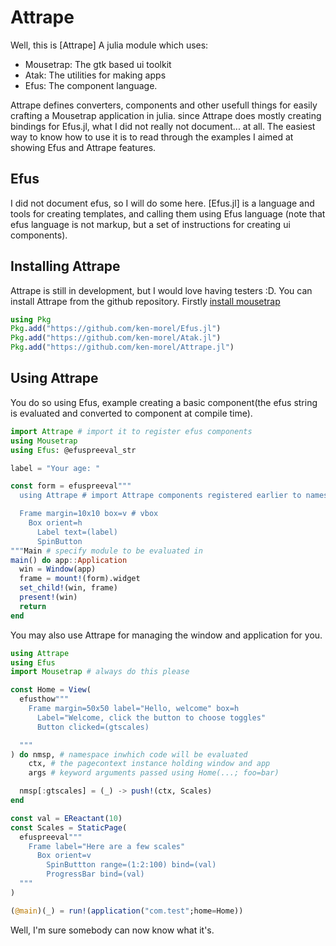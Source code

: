 # Attrape

Well, this is [Attrape] A julia module which uses:

- Mousetrap: The gtk based ui toolkit
- Atak: The utilities for making apps
- Efus: The component language.

Attrape defines converters, components and other usefull things for easily crafting a Mousetrap application in julia.
since Attrape does mostly creating bindings for Efus.jl, what I did not really not document... at all. The easiest way to know how to use it is to read through the examples I aimed at showing Efus and Attrape features.

## Efus

I did not document efus, so I will do some here.
[Efus.jl] is a language and tools for creating templates, and calling them using Efus language
(note that efus language is not markup, but a set of instructions for creating ui components).

## Installing Attrape

Attrape is still in development, but I would love having testers :D. You can install Attrape
from the github repository.
Firstly [install mousetrap](#)

```julia
using Pkg
Pkg.add("https://github.com/ken-morel/Efus.jl")
Pkg.add("https://github.com/ken-morel/Atak.jl")
Pkg.add("https://github.com/ken-morel/Attrape.jl")
```

## Using Attrape

You do so using Efus, example creating a basic component(the efus string is evaluated and converted to component at compile time).

```julia
import Attrape # import it to register efus components
using Mousetrap
using Efus: @efuspreeval_str

label = "Your age: "

const form = efuspreeval"""
  using Attrape # import Attrape components registered earlier to namespace

  Frame margin=10x10 box=v # vbox
    Box orient=h
      Label text=(label)
      SpinButton
"""Main # specify module to be evaluated in
main() do app::Application
  win = Window(app)
  frame = mount!(form).widget
  set_child!(win, frame)
  present!(win)
  return
end

```

You may also use Attrape for managing the window and application for you.

```julia
using Attrape
using Efus
import Mousetrap # always do this please

const Home = View(
  efusthow"""
    Frame margin=50x50 label="Hello, welcome" box=h
      Label="Welcome, click the button to choose toggles"
      Button clicked=(gtscales)

  """
) do nmsp, # namespace inwhich code will be evaluated
    ctx, # the pagecontext instance holding window and app
    args # keyword arguments passed using Home(...; foo=bar)

  nmsp[:gtscales] = (_) -> push!(ctx, Scales)
end

const val = EReactant(10)
const Scales = StaticPage(
  efuspreeval"""
    Frame label="Here are a few scales"
      Box orient=v
        SpinButtton range=(1:2:100) bind=(val)
        ProgressBar bind=(val)
  """
)

(@main)(_) = run!(application("com.test";home=Home))
```

Well, I'm sure somebody can now know what it's.

